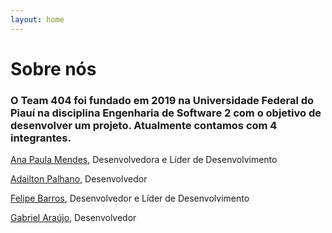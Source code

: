 ```yaml
---
layout: home
---
```

# Sobre nós

### O Team 404 foi fundado em 2019 na Universidade Federal do Piauí na disciplina Engenharia de Software 2 com o objetivo de desenvolver um projeto. Atualmente contamos com 4 integrantes.

[Ana Paula Mendes](https://github.com/anapaulamendes), Desenvolvedora e Líder de Desenvolvimento

[Adailton Palhano](https://github.com/adailtonasp), Desenvolvedor

[Felipe Barros](https://github.com/felipebarroscaminha), Desenvolvedor e Líder de Desenvolvimento

[Gabriel Araújo](https://github.com/gabriel-arauj), Desenvolvedor

